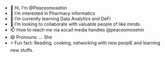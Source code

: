 - 👋 Hi, I’m @Peaceomosehin
- 👀 I’m interested in Pharmacy informatics
- 🌱 I’m currently learning Data Analytics and DeFi
- 💞️ I’m looking to collaborate with  valuable people of like minds.
- 📫 How to reach me via socail media handles @peaceomosehin
- 😄 Pronouns: ... She
- ⚡ Fun fact: Reading, cooking, networking with new peoplE and learning new stuffs.

<!---
Peaceomosehin/Peaceomosehin is a ✨ special ✨ repository because its `README.md` (this file) appears on your GitHub profile.
You can click the Preview link to take a look at your changes.
--->
